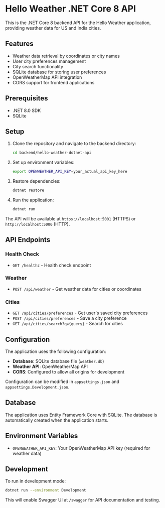 # Hello Weather .NET Core 8 API

This is the .NET Core 8 backend API for the Hello Weather application, providing weather data for US and India cities.

## Features

- Weather data retrieval by coordinates or city names
- User city preferences management
- City search functionality
- SQLite database for storing user preferences
- OpenWeatherMap API integration
- CORS support for frontend applications

## Prerequisites

- .NET 8.0 SDK
- SQLite

## Setup

1. Clone the repository and navigate to the backend directory:
   ```bash
   cd backend/hello-weather-dotnet-api
   ```

2. Set up environment variables:
   ```bash
   export OPENWEATHER_API_KEY=your_actual_api_key_here
   ```

3. Restore dependencies:
   ```bash
   dotnet restore
   ```

4. Run the application:
   ```bash
   dotnet run
   ```

The API will be available at `https://localhost:5001` (HTTPS) or `http://localhost:5000` (HTTP).

## API Endpoints

### Health Check
- `GET /healthz` - Health check endpoint

### Weather
- `POST /api/weather` - Get weather data for cities or coordinates

### Cities
- `GET /api/cities/preferences` - Get user's saved city preferences
- `POST /api/cities/preferences` - Save a city preference
- `GET /api/cities/search?q={query}` - Search for cities

## Configuration

The application uses the following configuration:

- **Database**: SQLite database file (`weather.db`)
- **Weather API**: OpenWeatherMap API
- **CORS**: Configured to allow all origins for development

Configuration can be modified in `appsettings.json` and `appsettings.Development.json`.

## Database

The application uses Entity Framework Core with SQLite. The database is automatically created when the application starts.

## Environment Variables

- `OPENWEATHER_API_KEY`: Your OpenWeatherMap API key (required for weather data)

## Development

To run in development mode:

```bash
dotnet run --environment Development
```

This will enable Swagger UI at `/swagger` for API documentation and testing.

